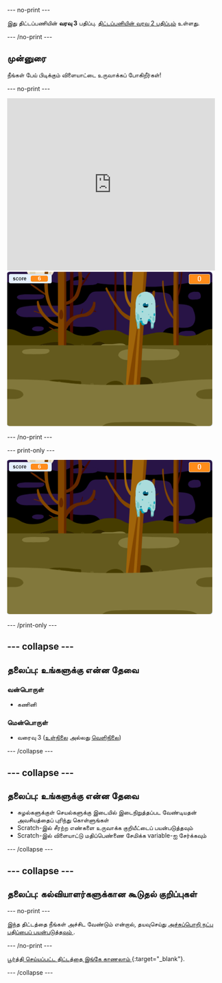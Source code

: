 \--- no-print \---

இது திட்டப்பணியின் **வரவு 3** பதிப்பு. [திட்டப்பனியின் வரவு 2 பதிப்பும்](https://projects.raspberrypi.org/en/projects/ghostbusters-scratch2) உள்ளது.

\--- /no-print \---

## முன்னுரை

நீங்கள் பேய் பிடிக்கும் விளையாட்டை உருவாக்கப் போகிறீர்கள்!

\--- no-print \---

<div class="scratch-preview">
  <iframe allowtransparency="true" width="485" height="402" src="https://scratch.mit.edu/projects/embed/276874679/?autostart=false" frameborder="0" scrolling="no"></iframe>
  <img src="images/showcase-static.png">
</div>

\--- /no-print \---

\--- print-only \---

![காட்சி பெட்டி](images/showcase-static.png)

\--- /print-only \---

## \--- collapse \---

## தலைப்பு: உங்களுக்கு என்ன தேவை

### வன்பொருள்

- கணினி

### மென்பொருள்

- வரைவு 3 ([உள்நிலை](http://rpf.io/scratchon) அல்லது [வெளிநிலை](http://rpf.io/scratchoff))

\--- /collapse \---

## \--- collapse \---

## தலைப்பு: உங்களுக்கு என்ன தேவை

- சுழல்களுக்குள் செயல்களுக்கு இடையில் இடைநிறுத்தப்பட வேண்டியதன் அவசியத்தைப் புரிந்து கொள்ளுங்கள்
- Scratch-இல் சீரற்ற எண்களை உருவாக்க குறியீட்டைப் பயன்படுத்தவும்
- Scratch-இல் விளையாட்டு மதிப்பெண்ணை சேமிக்க variable-ஐ சேர்க்கவும்

\--- /collapse \---

## \--- collapse \---

## தலைப்பு: கல்வியாளர்களுக்கான கூடுதல் குறிப்புகள்

\--- no-print \---

இந்த திட்டத்தை நீங்கள் அச்சிட வேண்டும் என்றால், தயவுசெய்து [ அச்சுப்பொறி நட்பு பதிப்பைப் பயன்படுத்தவும் ](https://projects.raspberrypi.org/en/projects/ghostbusters/print).

\--- /no-print \---

[ பூர்த்தி செய்யப்பட்ட திட்டத்தை இங்கே காணலாம் ](http://rpf.io/p/en/ghostbusters-get){:target="_blank"}.

\--- /collapse \---